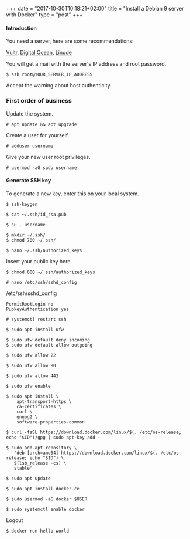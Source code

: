 +++
date = "2017-10-30T10:18:21+02:00"
title = "Install a Debian 9 server with Docker"
type = "post"
+++

#### Introduction

You need a server, here are some recommendations:

[Vultr](https://www.vultr.com/?ref=7127950), [Digital Ocean](https://m.do.co/c/7a06d34d7dbc), [Linode](https://www.linode.com/?r=65f9a6e1ce5187febb45bd4537e22d55d21787d0)

You will get a mail with the server's IP address and root password.

```
$ ssh root@YOUR_SERVER_IP_ADDRESS
```

Accept the warning about host authenticity.

### First order of business

Update the system.

```
# apt update && apt upgrade
```

Create a user for yourself.

```
# adduser username
```

Give your new user root privileges.

```
# usermod -aG sudo username
```

#### Generate SSH key

To generate a new key, enter this on your local system.

```
$ ssh-keygen
```

```
$ cat ~/.ssh/id_rsa.pub
```

```
$ su - username
```

```
$ mkdir ~/.ssh/
$ chmod 700 ~/.ssh/
```

```
$ nano ~/.ssh/authorized_keys
```
Insert your public key here.

```
$ chmod 600 ~/.ssh/authorized_keys
```

```
# nano /etc/ssh/sshd_config
```

/etc/ssh/sshd_config
```
PermitRootLogin no
PubkeyAuthentication yes
```

```
# systemctl restart ssh
```

```
$ sudo apt install ufw
```

```
$ sudo ufw default deny incoming
$ sudo ufw default allow outgoing
```

```
$ sudo ufw allow 22
```

```
$ sudo ufw allow 80
```

```
$ sudo ufw allow 443
```

```
$ sudo ufw enable
```

```
$ sudo apt install \
    apt-transport-https \
    ca-certificates \
    curl \
    gnupg2 \
    software-properties-common
```

```
$ curl -fsSL https://download.docker.com/linux/$(. /etc/os-release; echo "$ID")/gpg | sudo apt-key add -
```

```
$ sudo add-apt-repository \
   "deb [arch=amd64] https://download.docker.com/linux/$(. /etc/os-release; echo "$ID") \
   $(lsb_release -cs) \
   stable"
```

```
$ sudo apt update
```

```
$ sudo apt install docker-ce
```

```
$ sudo usermod -aG docker $USER
```

```
$ sudo systemctl enable docker
```

Logout

```
$ docker run hello-world
```
